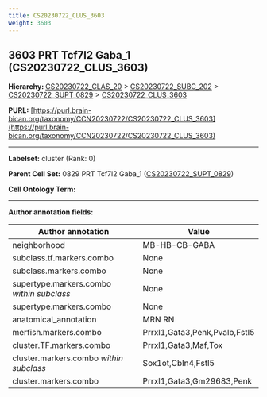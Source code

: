 ```yaml
---
title: CS20230722_CLUS_3603
weight: 3603
---
```

## 3603 PRT Tcf7l2 Gaba_1 (CS20230722_CLUS_3603)
<b>Hierarchy: </b>
[CS20230722_CLAS_20](../CS20230722_CLAS_20) >
[CS20230722_SUBC_202](../CS20230722_SUBC_202) >
[CS20230722_SUPT_0829](../CS20230722_SUPT_0829) >
[CS20230722_CLUS_3603](../CS20230722_CLUS_3603)

**PURL:** [https://purl.brain-bican.org/taxonomy/CCN20230722/CS20230722_CLUS_3603](https://purl.brain-bican.org/taxonomy/CCN20230722/CS20230722_CLUS_3603)

---


**Labelset:** cluster (Rank: 0)

**Parent Cell Set:** 0829 PRT Tcf7l2 Gaba_1 ([CS20230722_SUPT_0829](../CS20230722_SUPT_0829))



**Cell Ontology Term:** 

[MARKER GENES.]: #


---

[TRANSFERRED ANNOTATIONS.]: #


[AUTHOR ANNOTATION FIELDS.]: #


**Author annotation fields:**

| Author annotation | Value |
|-------------------|-------|
|neighborhood|MB-HB-CB-GABA|
|subclass.tf.markers.combo|None|
|subclass.markers.combo|None|
|supertype.markers.combo _within subclass_|None|
|supertype.markers.combo|None|
|anatomical_annotation|MRN RN|
|merfish.markers.combo|Prrxl1,Gata3,Penk,Pvalb,Fstl5|
|cluster.TF.markers.combo|Prrxl1,Gata3,Maf,Tox|
|cluster.markers.combo _within subclass_|Sox1ot,Cbln4,Fstl5|
|cluster.markers.combo|Prrxl1,Gata3,Gm29683,Penk|
